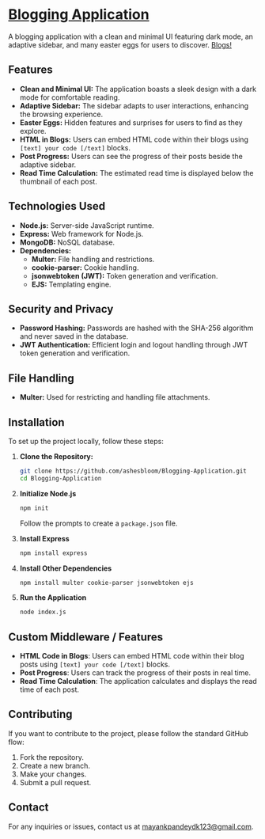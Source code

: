 # [Blogging Application](http://blogs.ap-south-1.elasticbeanstalk.com/)

A blogging application with a clean and minimal UI featuring dark mode, an adaptive sidebar, and many easter eggs for users to discover. [Blogs!](http://blogs.ap-south-1.elasticbeanstalk.com/)

## Features

- **Clean and Minimal UI:** The application boasts a sleek design with a dark mode for comfortable reading.
- **Adaptive Sidebar:** The sidebar adapts to user interactions, enhancing the browsing experience.
- **Easter Eggs:** Hidden features and surprises for users to find as they explore.
- **HTML in Blogs:** Users can embed HTML code within their blogs using `[text] your code [/text]` blocks.
- **Post Progress:** Users can see the progress of their posts beside the adaptive sidebar.
- **Read Time Calculation:** The estimated read time is displayed below the thumbnail of each post.

## Technologies Used

- **Node.js:** Server-side JavaScript runtime.
- **Express:** Web framework for Node.js.
- **MongoDB:** NoSQL database.
- **Dependencies:**
  - **Multer:** File handling and restrictions.
  - **cookie-parser:** Cookie handling.
  - **jsonwebtoken (JWT):** Token generation and verification.
  - **EJS:** Templating engine.

## Security and Privacy

- **Password Hashing:** Passwords are hashed with the SHA-256 algorithm and never saved in the database.
- **JWT Authentication:** Efficient login and logout handling through JWT token generation and verification.

## File Handling

- **Multer:** Used for restricting and handling file attachments.

## Installation

To set up the project locally, follow these steps:

1. **Clone the Repository:**
   ```sh
   git clone https://github.com/ashesbloom/Blogging-Application.git
   cd Blogging-Application
   ```
   
2. **Initialize Node.js**

    ```sh
    npm init
    ```

    Follow the prompts to create a `package.json` file.

2. **Install Express**

    ```sh
    npm install express
    ```

3. **Install Other Dependencies**

    ```sh
    npm install multer cookie-parser jsonwebtoken ejs
    ```

4. **Run the Application**

    ```sh
    node index.js
    ```

## Custom Middleware / Features

- **HTML Code in Blogs**: Users can embed HTML code within their blog posts using `[text] your code [/text]` blocks.
- **Post Progress**: Users can track the progress of their posts in real time.
- **Read Time Calculation**: The application calculates and displays the read time of each post.

## Contributing

If you want to contribute to the project, please follow the standard GitHub flow:

1. Fork the repository.
2. Create a new branch.
3. Make your changes.
4. Submit a pull request.

## Contact

For any inquiries or issues, contact us at [mayankpandeydk123@gmail.com](mailto:mayankpandeydk123@gmail.com).
